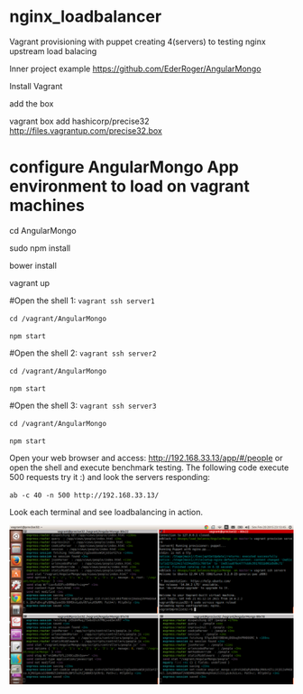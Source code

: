 # nginx_loadbalancer
Vagrant provisioning with puppet creating 4(servers)  to testing nginx upstream load balacing

 Inner project example https://github.com/EderRoger/AngularMongo

 Install Vagrant

 add the box

vagrant box add hashicorp/precise32 http://files.vagrantup.com/precise32.box

# configure AngularMongo App environment to load on vagrant machines
cd AngularMongo

sudo npm install

bower install

vagrant up

#Open the shell 1:
``vagrant ssh server1``

``cd /vagrant/AngularMongo``

``npm start``

#Open the shell 2:
``vagrant ssh server2``

``cd /vagrant/AngularMongo``

``npm start``

#Open the shell 3:
``vagrant ssh server3``

``cd /vagrant/AngularMongo``

``npm start``
<br>

Open your web browser and access: http://192.168.33.13/app/#/people or<br>
open the shell and execute benchmark testing. The following code execute 500 requests try it :) and look the servers responding:<br>

``ab -c 40 -n 500 http://192.168.33.13/``<br>

Look each terminal and see loadbalancing in action.


![alt tag](https://raw.githubusercontent.com/EderRoger/nginx_loadbalancer/master/files/loadbalacing.png)
